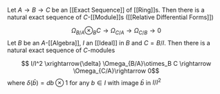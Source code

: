 
Let $A\rightarrow B\rightarrow C$ be an [[Exact Sequence]] of [[Ring]]s. Then there is a natural exact sequence of $C$-[[Module]]s ([[Relative Differential Forms]])

$$ \Omega_{B/A}\otimes_B C \rightarrow \Omega_{C/A} \rightarrow \Omega_{C/B} \rightarrow 0$$ 
Let $B$ be an $A$-[[Algebra]], $I$ an [[Ideal]] in $B$ and $C=B/I$. Then there is a natural exact sequence of $C$-modules 

$$ I/I^2 \xrightarrow{\delta} \Omega_{B/A}\otimes_B C \rightarrow \Omega_{C/A}\rightarrow 0$$ where $\delta(\bar{b})=db\otimes 1$ for any $b\in I$ with image $\bar{b}$ in $I/I^2$ 